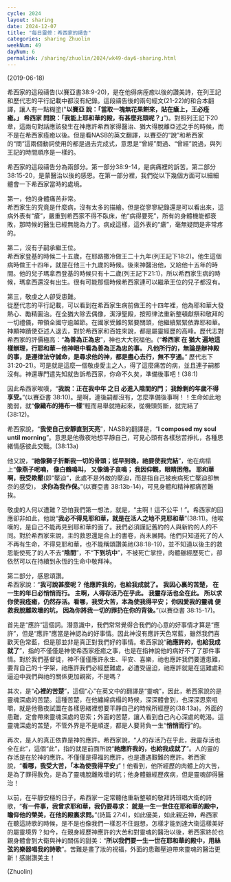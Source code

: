 ```yaml
---
cycle: 2024
layout: sharing
date: 2024-12-07
title: "每日靈修：希西家的禱告"
categories: sharing Zhuolin
weekNum: 49
dayNum: 6
permalink: /sharing/zhuolin/2024/wk49-day6-sharing.html
--- 
```

(2019-06-18)

希西家的這段禱告(以賽亞書38:9-20)，是在他得病痊癒以後的讚美詩，在列王記和歷代志的平行記載中都沒有紀錄。這段禱告後的兩句經文(21-22)的和合本翻譯，讓人有一點糊塗("**以賽亞 說：「當取一塊無花果餅來，貼在瘡上，王必痊癒。」 希西家 問說：「我能上耶和華的殿，有甚麼兆頭呢？」**”)。對照列王記下20章，這兩句對話應該發生在神應許希西家得醫治、猶大得脫離亞述之手的時候，而不是在希西家痊癒以後。但是看NASB的英文翻譯，以賽亞的“說”和希西家的“問”這兩個動詞使用的都是過去完成式，意思是“曾經”問過、“曾經”說過，與列王記的時間順序是一樣的。  

希西家的這段禱告分為兩部分。第一部分38:9-14，是病痛裡的訴苦。第二部分38:15-20，是蒙醫治以後的感恩。在第一部分裡，我們從以下幾個方面可以細細體會一下希西家當時的處境。  

第一，他的身體痛苦非常。    
希西家生的究竟是什麼病，沒有太多的描繪。但是從寥寥紀錄還是可以看出來，這病外表有“瘡”，嚴重到希西家不得不臥床，他“病得要死”，所有的身體機能都衰敗，那時候的醫生已經無能為力了。病成這樣，這外表的“瘡”，毫無疑問是非常疼的。  

第二，沒有子嗣承繼王位。    
希西家登基的時候二十五歲，在耶路撒冷做王二十九年(列王記下18:2)。他生這個病時做王十四年，就是在他三十九歲的時候。後來神醫治他，又給他十五年的時間。他的兒子瑪拿西登基的時候只有十二歲(列王記下21:1)，所以希西家生病的時候，瑪拿西還沒有出生。很有可能那個時候希西家連可以繼承王位的兒子都沒有。  

第三，敬虔之人卻受患難。    
從歷代志的平行記載，可以看到在希西家生病前做王的十四年裡，他為耶和華大發熱心、勵精圖治。在全猶大除去偶像，潔淨聖殿，按照律法重新整頓獻祭和敬拜的一切禮儀，帶領全國守逾越節。在國家受難的緊要關頭，他繼續緊緊依靠耶和華。神顯神蹟使亞述人退去，對於希西家和百姓來說，都是屬靈經歷的高峰。歷代志對希西家的評價極高：“**為善為正為忠**”，神也大大祝福他。(“**希西家 在 猶大 遍地這樣辦理，行耶和華－他神眼中看為善為正為忠的事。 凡他所行的，無論是辦神殿的事，是遵律法守誡命，是尋求他的神，都是盡心去行，無不亨通。**” 歷代志下 31:20-21)。可是就是這麼一個敬虔愛主之人，得了這麼痛苦的病，並且連子嗣都沒有。神還專門遣先知就告訴希西家，你命不久矣，準備後事吧！(38:1)  

因此希西家唉嘆，“**我說：正在我中年 之日 必進入陰間的門； 我餘剩的年歲不得享受。**”(以賽亞書 38:10)。是啊，連後嗣都沒有，怎麼準備後事啊！！生命如此地脆弱，就“**像織布的捲布一樣**”輕而易舉就捲起來，從機頭剪斷，就完結了(38:12)。  

希西家說，“**我使自己安靜直到天亮**”，NASB的翻譯是，“**I composed my soul until morning**”。意思是他徹夜地想平靜自己，可見心頭有各樣愁苦掙扎，各種思緒情感彼此交戰。(38:13a)  

他又說，“**祂像獅子折斷我一切的骨頭；從早到晚，祂要使我完結**”，他在病榻上“**像燕子呢喃， 像白鶴鳴叫， 又像鴿子哀鳴； 我因仰觀，眼睛困倦。 耶和華啊，我受欺壓**(即“壓迫”，此處不是外敵的壓迫，而是指自己被疾病死亡壓迫卻無奈的感受)， **求你為我作保。**”(以賽亞書 38:13b-14)，可見身體和精神都痛苦難挨。  

敬虔的人何以遭難？恐怕我們第一想法，就是，“主啊！這不公平！”。希西家的回應卻非如此，他說“**我必不得見耶和華，就是在活人之地不見耶和華**”(38:11)。他唉嘆的，是自己不能再見到耶和華的面了。我們必須謹記舊約的人與新約的人的不同。對於希西家來說，主的救恩還是合上的書卷，尚未展開。他們只知道死了的人不再有生命，不得見耶和華，也不能稱頌讚美祂(38:18-19)，並不知道以後主的救恩能使死了的人不去“**陰間**”，不“**下到坑中**”，不被死亡掌控，肉體雖經歷死亡，卻依然可以在持續到永恆的生命中敬拜神。  

第二部分，感恩頌讚。    
希西家說：“**我可說甚麼呢？ 他應許我的，也給我成就了。 我因心裏的苦楚， 在一生的年日必悄悄而行。 主啊，人得存活乃在乎此。 我靈存活也全在此。 所以求你使我痊癒，仍然存活。看哪，我受大苦，本為使我得平安； 你因愛我的靈魂 便救我脫離敗壞的坑， 因為你將我一切的罪扔在你的背後。**”(以賽亞書 38:15-17)。  

首先是“應許”這個詞。潛意識中，我們常常覺得合我們的心意的好事情才算是“應許”，但是“應許”應當是神認為的好事情。因此神沒有應許天色常藍，雖然我們喜歡天色常藍，但是那並非是真正對我們好的事情。希西家說“**祂應許的，也給我成就了**”，指的不僅僅是神使希西家痊癒之事，也是在指神說他的病好不了了那件事情。對於我們基督徒，神不僅僅應許永生、平安、喜樂，祂也應許我們要遭患難，要背自己的十字架，祂應許我們必經歷難處，必遭受逼迫，祂應許就是在這難處和逼迫中我們與祂的關係更加親密，不是嗎？  

其次，是“**心裡的苦楚**”，這個“心”在英文中的翻譯是“靈魂”，因此，希西家說的是靈魂深處的苦楚。這種苦楚，在他纏綿病榻的時候，深深體會到，也深深思索咀嚼，就是他徹夜試圖在各樣思緒裡想要平靜自己的時候所經歷的(38:13a)。外面的患難，定會帶來靈魂深處的思索；外面的苦楚，讓人看到自己內心深處的乾渴。這靈魂深處的苦楚，不管外界是不是順遂，都是人要背負一生“**悄悄而行**”的。  

再次，是人的真正依靠是神的應許。希西家說，“人的存活乃在乎此，我靈存活也全在此”，這個“此”，指的就是前面所說“**祂應許我的，也給我成就了**”。人的靈的存活是在於神的應許。不僅僅是得福的應許，也是遭遇艱難的應許。希西家說，“**看哪，我受大苦，「本為使我得平安」**”！他看到，他所經歷的肉體上的大苦，是為了罪得赦免，是為了靈魂脫離敗壞的坑；他身體雖經歷疾病，但是靈魂卻得醫治！  

以前，在平靜安穩的日子，希西家一定常聽他重新整頓的敬拜詩班唱大衛的詩歌，“**有一件事，我曾求耶和華，我仍要尋求： 就是一生一世住在耶和華的殿中， 瞻仰他的榮美，在他的殿裏求問。**”(詩篇 27:4)，如此優美，如此親近神，希西家在聽這詩歌的時候，是不是也像我們一樣忍不住遐想，怎樣才能到達大衛這樣美好的屬靈境界？如今，在親身經歷神應許的大苦和對靈魂的醫治以後，希西家終於也親身體會到大衛與神的關係的甜美：“**所以我們要一生一世在耶和華的殿中，用絲弦的樂器唱我的詩歌**”。苦難是畫了妝的祝福，外面的患難壓迫帶來靈魂的醫治更新！感謝讚美主！  

(Zhuolin)  
